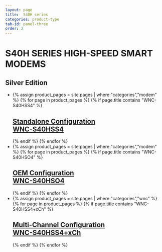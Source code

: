 ```yaml
---
layout: page
title:  S40H series
categories: product-type
tab-id: panel-three
order: 2
---
```


<h1 class='panel-heading'>S40H SERIES HIGH-SPEED SMART MODEMS</h1>
<!-- <h2 class='panel-sub-heading'>High bandwidth applications</h2> -->
<div class='grey-container'>
    <h2 class='edition'>Silver Edition</h2>
    <ul class="edition-container">
        <li class="modem-container">
            {% assign product_pages = site.pages | where:"categories","modem" %}
            {% for page in product_pages %}
            {% if page.title contains "WNC-S40HSS4" %}
            <div class='mod modBlogPost bg-grey'>
                <a href="{{site.baseurl}}{{page.url}}">
                    <img alt="" src="{{site.baseurl}}/{{page.thumbnail}}"/>
                    <div class='content'>
                        <h2>Standalone Configuration <br>WNC-S40HSS4</h2>
                    </div>
                </a>
            </div>
            {% endif %}
            {% endfor %}
        </li>
        <li class="modem-container">
            {% assign product_pages = site.pages | where:"categories","modem" %}
            {% for page in product_pages %}
            {% if page.title contains "WNC-S40HSO4" %}
            <div class='mod modBlogPost bg-grey'>
                <a href="{{site.baseurl}}{{page.url}}">
                    <img alt="" src="{{site.baseurl}}/{{page.thumbnail}}"/>
                    <div class='content'>
                        <h2>OEM Configuration <br>WNC-S40HSO4</h2>
                    </div>
                </a>
            </div>
            {% endif %}
            {% endfor %}
        </li>
        <li class="modem-container">
            {% assign product_pages = site.pages | where:"categories","wnc" %}
            {% for page in product_pages %}
            {% if page.title contains "WNC-S40HSS4+xCh" %}
            <div class='mod modBlogPost bg-grey'>
                <a href="{{site.baseurl}}{{page.url}}">
                    <img alt="" src="{{site.baseurl}}/{{page.thumbnail}}"/>
                    <div class='content'>
                        <h2>Multi-Channel Configuration <br>WNC-S40HSS4+xCh</h2>
                    </div>
                </a>
            </div>
            {% endif %}
            {% endfor %}
        </li>
    </ul>
</div>